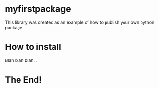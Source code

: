 # myfirstpackage 
This library was created as an example of how to publish your own python package. 

# How to install
Blah blah blah... 

# The End! 
